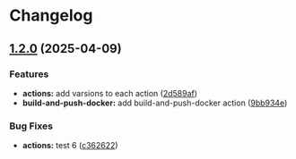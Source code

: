 # Changelog

## [1.2.0](https://github.com/MapColonies/actions/compare/build-and-push-docker-v1.1.1...build-and-push-docker-v1.2.0) (2025-04-09)


### Features

* **actions:** add varsions to each action ([2d589af](https://github.com/MapColonies/actions/commit/2d589af3406a8b5fe203f7ff26dce495867de7a8))
* **build-and-push-docker:** add build-and-push-docker action ([9bb934e](https://github.com/MapColonies/actions/commit/9bb934e762ac98389f37ca5dd7675f911888a87a))


### Bug Fixes

* **actions:** test 6 ([c362622](https://github.com/MapColonies/actions/commit/c36262249e5ce1710a5b7d2567975003d2d54d68))
